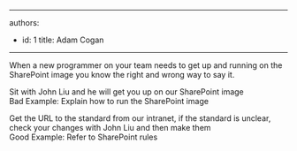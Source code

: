 

---
authors:
  - id: 1
    title: Adam Cogan
---




<span class='intro'> <p>​When a new programmer on your team needs to get up and running on the SharePoint image you know the right and wrong way to say it.</p><div class="ms-rteCustom-GreyBox">Sit with John Liu and he will get you up on our SharePoint image ​​​</div>
<span class="ms-rteCustom-FigureBad">Bad Example&#58; Explain how to run the SharePoint image</span>
<div class="ms-rteCustom-GreyBox">​Get the URL to the standard from our intranet, if the standard is unclear, check your changes with John Liu and​​ then make them</div>
​<span class="ms-rteCustom-FigureGood">Good Example&#58; Refer to SharePoint rules</span> </span>




